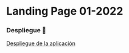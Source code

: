 # Landing Page 01-2022

### Despliegue 🚀
[Despliegue de la aplicación](https://wizardly-bhaskara-ccb2a8.netlify.app/)
